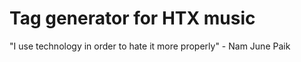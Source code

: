 # Tag generator for HTX music
"I use technology in order to hate it more properly" - Nam June Paik 
